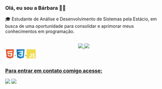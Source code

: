 ### Olá, eu sou a Bárbara 🙋‍♀️


🎓 Estudante de Análise e Desenvolvimento de Sistemas pela Estácio, em busca de uma oportunidade para consolidar e aprimorar meus conhecimentos em programação.

##

<div align="center">
  <a href="https://github.com/barbaramarchi">
  <img height="150em" src="https://github-readme-stats.vercel.app/api?username=barbaramarchi&show_icons=false&theme=tokyonight&include_all_commits=true&count_private=true"/>
  <img height="150em" src="https://github-readme-stats.vercel.app/api/top-langs/?username=barbaramarchi&layout=compact&langs_count=7&theme=tokyonight"/>
</div>


 
<div style="display: inline_block"<br>
 <img align="center" alt="babi-HTML" altura="20" largura="10" src="https://raw.githubusercontent.com/devicons/devicon/master/icons/html5/html5-original.svg" height= "30"; width= "30">
 <img align="center" alt="babi-CSS" altura="20" largura="10" src="https://raw.githubusercontent.com/devicons/devicon/master/icons/css3/css3-original.svg" height= "30"; width= "30">
  <img align="center" alt="babi-Js" altura="20" largura="10" src="https://raw.githubusercontent.com/devicons/devicon/master/icons/javascript/javascript-plain.svg" height= "30"; width= "30">
</div>

##

### Para entrar em contato comigo acesse:

<div>
  <a href = "mailto:barbara.rmarchi@gmail.com"><img src="https://img.shields.io/badge/-Gmail-%23333?style=for-the-badge&logo=gmail&logoColor=red" target="_blank"></a>
  <a href="https://www.linkedin.com/in/barbara-marchi-desenvolvedora/" target="_blank"><img src="https://img.shields.io/badge/-LinkedIn-%230077B5?style=for-the-badge&logo=linkedin&logoColor=white" target="_blank"></a>
</div>
